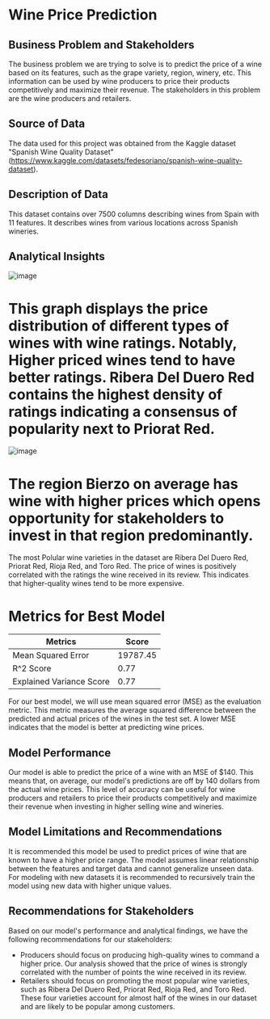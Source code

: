 # Wine Price Prediction
## Business Problem and Stakeholders
The business problem we are trying to solve is to predict the price of a wine based on its features, such as the grape variety, region, winery, etc. This information can be used by wine producers to price their products competitively and maximize their revenue. The stakeholders in this problem are the wine producers and retailers.

## Source of Data
The data used for this project was obtained from the Kaggle dataset "Spanish Wine Quality Dataset" (https://www.kaggle.com/datasets/fedesoriano/spanish-wine-quality-dataset).

## Description of Data
 This dataset contains over 7500 columns describing wines from Spain with 11 features. It describes wines from various locations across Spanish wineries.

## Analytical Insights
![image](https://user-images.githubusercontent.com/93495868/233252969-ef5f9aa0-cf00-4bde-8445-9172f3ae7513.png)

# This graph displays the price distribution of different types of wines with wine ratings. Notably, Higher priced wines tend to have better ratings. Ribera Del Duero Red contains the highest density of ratings indicating a consensus of popularity next to Priorat Red. 

![image](https://user-images.githubusercontent.com/93495868/233253161-d6db34d0-94fc-44c0-bf81-2dd217ae1aca.png)

# The region Bierzo on average has wine with higher prices which opens opportunity for stakeholders to invest in that region predominantly.

The most Polular wine varieties in the dataset are Ribera Del Duero Red, Priorat Red, Rioja Red, and Toro Red.
The price of wines is positively correlated with the ratings the wine received in its review. This indicates that higher-quality wines tend to be more expensive.

# Metrics for Best Model
| Metrics | Score |
| --- | --- |
| Mean Squared Error      | 19787.45 |
| R^2 Score               | 0.77     |
| Explained Variance Score| 0.77     |

For our best model, we will use mean squared error (MSE) as the evaluation metric. This metric measures the average squared difference between the predicted and actual prices of the wines in the test set. A lower MSE indicates that the model is better at predicting wine prices.
## Model Performance
Our model is able to predict the price of a wine with an MSE of $140. This means that, on average, our model's predictions are off by 140 dollars from the actual wine prices. This level of accuracy can be useful for wine producers and retailers to price their products competitively and maximize their revenue when investing in higher selling wine and wineries. 

## Model Limitations and Recommendations

It is recommended this model be used to predict prices of wine that are known to have a higher price range. The model assumes linear relationship between the features and target data and cannot generalize unseen data. For modeling with new datasets it is recommended to recursively train the model using new data with higher unique values.

## Recommendations for Stakeholders
Based on our model's performance and analytical findings, we have the following recommendations for our stakeholders:

 * Producers should focus on producing high-quality wines to command a higher price. Our analysis showed that the price of wines is strongly correlated with the number of points the wine received in its review.
* Retailers should focus on promoting the most popular wine varieties, such as Ribera Del Duero Red, Priorat Red, Rioja Red, and Toro Red. These four varieties account for almost half of the wines in our dataset and are likely to be popular among customers.


